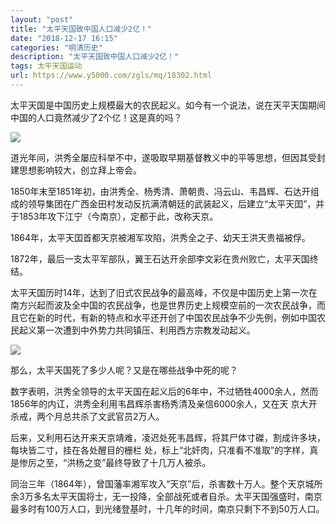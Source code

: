 ```yaml
---
layout: "post"
title: "太平天国致中国人口减少2亿！"
date: "2018-12-17 16:15"
categories: "明清历史"
description: "太平天国致中国人口减少2亿！"
tags: 太平天国运动
url: https://www.y5000.com/zgls/mq/18302.html
---
```






太平天国是中国历史上规模最大的农民起义。如今有一个说法，说在天平天国期间中国的人口竟然减少了2个亿！这是真的吗？

![](https://img.y5000.com/uploads/allimg/170331/8-1F33110132K24.jpg)

道光年间，洪秀全屡应科举不中，遂吸取早期基督教义中的平等思想，但因其受封建思想影响较大，创立拜上帝会。

1850年末至1851年初，由洪秀全、杨秀清、萧朝贵、冯云山、韦昌辉、石达开组成的领导集团在广西金田村发动反抗满清朝廷的武装起义，后建立“太平天囯”，并于1853年攻下江宁（今南京），定都于此，改称天京。

1864年，太平天囯首都天京被湘军攻陷，洪秀全之子、幼天王洪天贵福被俘。

1872年，最后一支太平军部队，翼王石达开余部李文彩在贵州败亡，太平天国终结。

太平天国历时14年，达到了旧式农民战争的最高峰，不仅是中国历史上第一次在南方兴起而波及全中国的农民战争，也是世界历史上规模空前的一次农民战争，而且它在新的时代，有新的特点和水平还开创了中国农民战争不少先例，例如中国农民起义第一次遭到中外势力共同镇压、利用西方宗教发动起义。

![](https://img.y5000.com/uploads/allimg/170331/8-1F331101335638.jpg)

那么，太平天国死了多少人呢？又是在哪些战争中死的呢？

数字表明，洪秀全领导的太平天国在起义后的6年中，不过牺牲4000余人，然而1856年的内讧，洪秀全利用韦昌辉杀害杨秀清及亲信6000余人，又在天
京大开杀戒，两个月总共杀了文武官员2万人。

后来，又利用石达开来天京靖难，凌迟处死韦昌辉，将其尸体寸磔，割成许多块，每块皆二寸，挂在各处醒目的栅栏
处，标上“北奸肉，只准看不准取”的字样，真是惨厉之至，“洪杨之变”最终导致了十几万人被杀。

同治三年（1864年），曾国藩率湘军攻入“天京”后，杀害数十万人。整个天京城所余3万多名太平天国将士，无一投降，全部战死或者自杀。太平天国强盛时，南京最多时有100万人口，到光绪登基时，十几年的时间，南京只剩下不到50万人口。
